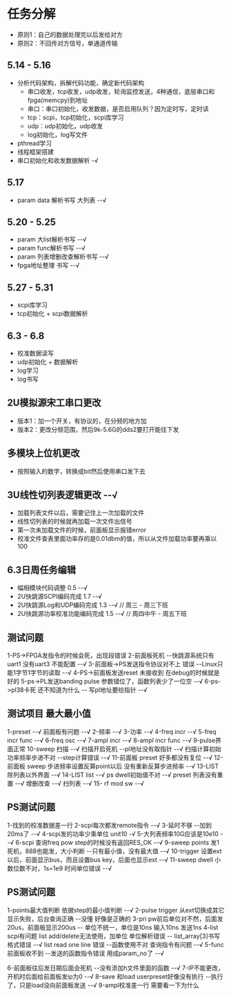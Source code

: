 # 任务分解
* 原则1：自己的数据处理完以后发给对方
* 原则2：不回传对方信号，单通道传输
## 5.14 - 5.16
* 分析代码架构，拆解代码功能，确定新代码架构
  * 串口收发，tcp收发，udp收发，轮询监控发送，4种通信，底层串口和fpga(memcpy)到地址
  * 串口：串口初始化，收发数据，是否启用队列？因为定时写，定时读
  * tcp：scpi，tcp初始化，scpi库学习
  * udp：udp初始化，udp收发
  * log初始化，log写文件
* pthread学习
* 线程框架搭建
* 串口初始化和收发数据解析  -√

## 5.17 
* param data 解析书写 大列表  --√

## 5.20 - 5.25
* param 大list解析书写   --√
* param func解析书写    --√
* param 列表增删改查解析书写  --√
* fpga地址整理 书写   --√

## 5.27 - 5.31
* scpi库学习
* tcp初始化 + scpi数据解析

## 6.3 - 6.8
* 校准数据读写
* udp初始化 + 数据解析
* log学习
* log书写

## 2U模拟源宋工串口更改
* 版本1：加一个开关，有协议的，在分频的地方加
* 版本2：更改分频范围，然后9k-5.6G的dds2要打开能往下发

## 多模块上位机更改
* 按照输入的数字，转换成bit然后使用串口发下去

## 3U线性切列表逻辑更改    --√
* 加载列表文件以后，需要记住上一次加载的文件
* 线性切列表的时候就再加载一次文件出信号
* 第一次未加载文件的时候，前面板显示报错error
* 校准文件查表里面功率存的是0.01dbm的值，所以从文件加载功率要再乘以100

## 6.3日周任务编辑
* 幅相模块代码调整 0.5         --√
* 2U快跳源SCPI编码完成 1.7    --√
* 2U快跳源Log和UDP编码完成  1.3  --√       // 周三 - 周三下班
* 2U快跳源功率校准功能编码完成 1.5 --√ // 周四中午 - 周五下班

## 测试问题
1-PS->FPGA发指令的时候会死，出现段错误
2-前面板死机 --快跳源系统只有uart1 没有uart3 不能配置  --√
3-前面板->PS发送指令协议对不上 错误    --Linux只能1字节1字节的读取 --√
4-PS->前面板发送reset 未接收到 在debug的时候就是好的
5-ps->PL发送banding pulse 参数错位了，函数列表少了一位空  --√
6-ps->pl38卡死 还不知道为什么 -- 写pl地址要给指针  --√


## 测试项目 最大最小值
1-preset  --√
  前面板有问题  --√
2-频率     --√
3-功率     --√
4-freq incr --√
5-freq incr func --√
6-freq osc  --√
7-ampl incr --√
8-ampl incr func --√
9-pulse界面正常
10-sweep 扫描  --√
  扫描开启死机  --pl地址没有取指针 --√
  扫描计算初始功率频率步进不对   --step计算错误  --√
11-前面板 preset 好多都没有复位  --√
12-前面板 sweep 步进频率设置反算point以后 没有重新反算步进频率  --√
13-LIST除列表以外界面  --√
14-LIST list  --√
  ps dwell初始值不对  --√
  preset 列表没有重置  --√
  增删改查  --√
  扫列表    --√
15- rf mod sw --√


## PS测试问题
1-找到的校准数据差一行
2-scpi每次都发remote指令  --√
3-延时不够  --加到20ms了  --√
4-scpi发的功率少乘单位 unit10  -√
5-大列表频率10G应该是10e10  --√
6-scpi 查询freq pow step的时候没有返回RES_OK --√
9-sweep points 发1死机，888也能发，大小判断  --只有最小值，没有最大值 --√
10-trigger 设置ext以后，前面显示bus，而且设置bus key，后面也显示ext --√
11-sweep dwell 小数位数不对，1s=1e9  时间单位错误  --√

## PS测试问题
1-points最大值判断 依据step的最小值判断               --√
2-pulse trigger 从ext切换成其它显示失败，后台查询正确   --没懂 好像是正确的
3-pri pw前后单位对不然，后面发20us，前面板显示200us     -- 单位不统一，单位是10ns 输入10ns 发送1ns
4-list scpi有问题 
  list add/delete无法使用，加单位 单位解析错误 -- list_array[3]书写格式错误 --√
  list read one line 错误  --函数使用不对  查询指令有问题  --√
5-func 前面板收不到 --发送的函数指令错误 用成param_no了  --√

6-前面板往后发日期后面会死机   --没有添加h文件里面的函数  --√
7-IP不能更改，开机时后面给前面板发ip为0  --√
8-save 和load userpreset好像没有执行  --执行了，只是load没向前面板发送  --√
9-ampl校准差一行 需要看一下为什么